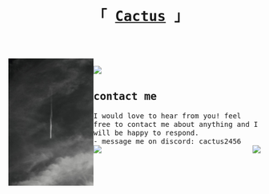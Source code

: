 
<div id="user-content-toc" align="center">
  <ul>
    <summary>
            <h1 style="display: inline-block;">
                <samp>
                    「 <a href="https://forums.x-plane.org/index.php?/profile/984286-cactus2456/">Cactus</a> 」
                    <br>
                    <br>
                </samp>
        </h1>
    </summary>
  </ul>
</div>

<a><img align="left" width="170" src="https://raw.githubusercontent.com/iasxp/iasxp/main/DSC05946.jpeg"></a>

<div>
<img src="https://skillicons.dev/icons?i=c,cpp,lua,linux,vim,vscode,discord,blender,java,flutter&perline=5" style="padding-top: 15px;"/>
<h2><samp>contact me</samp></h2>
<samp>I would love to hear from you! feel free to contact me about anything and I will be happy to respond.</samp>
</br>
<samp>
- message me on discord: <a>cactus2456</a></br>
</samp>
</div>
<div>
<img align="left" src="http://github-profile-summary-cards.vercel.app/api/cards/stats?username=IASXP&theme=dark" height="180em" />
<img align="right" src="http://github-profile-summary-cards.vercel.app/api/cards/profile-details?username=IASXP&theme=dark" height="180em" />

</div>









<!--
### My Projects
| Project Description | Languages | Type |
|---|---|---|
| ✈️ [ATR72-600](https://forums.x-plane.org/index.php?/forums/topic/265430-dynamic-sim-atr-72600/) Coding displays, systems, and more for an ATR-72 simulation in X-Plane. | C++ | Closed source (payware) |
| ✈️ [Saab 2000](https://forums.x-plane.org/index.php?/forums/topic/250977-saab-2000-for-x-plane/&) High fidelity systems simulation of the SAAB 2000 airplane.  | C++, lua | Payware, Closed source (licence undecided) |
| ✈️ [Boeing 777-300er](https://github.com/Stratosphere-Studios/777-300ER) Lower EICAS. | lua | Freeware, some [restrictions](https://github.com/Stratosphere-Studios/777-300ER/blob/master/LICENSE) |
| ✈ [Airbus a318](https://github.com/x-bureau/Airbus-A318) Working on a deep simulation of the Airbus a320 series transponder and radios.   | C++, lua | Freeware, CC-BY-4.0 |
| ☁ [App for fighting hunger sustainably](https://hungerheroes.net/)| Dart | Unreleased |
| 📲 Released calculator app on the IOS store, with features not available on other apps. | Swift | Free, closed source. |
| ⚙ [Autocomplete for SASL](https://github.com/IASXP/SASL-for-vs-code) Using automation, I made a snippets file for VScode consisting of over 20,000 lines. | Python | Free, Open Source |


### My Skills
C++, Lua, Python. C++ being my favorites.


[![IASXP](https://github-readme-stats.vercel.app/api?username=IASXP)](https://github.com/IASXP)

-->



<!--
**IASXP/IASXP** is a ✨ _special_ ✨ repository because its `README.md` (this file) appears on your GitHub profile.

Here are some ideas to get you started:

- 🔭 I’m currently working on ...
- 🌱 I’m currently learning ...
- 👯 I’m looking to collaborate on ...
- 🤔 I’m looking for help with ...
- 💬 Ask me about ...
- 📫 How to reach me: ...
- 😄 Pronouns: ...
- ⚡ Fun fact: ...
-->
